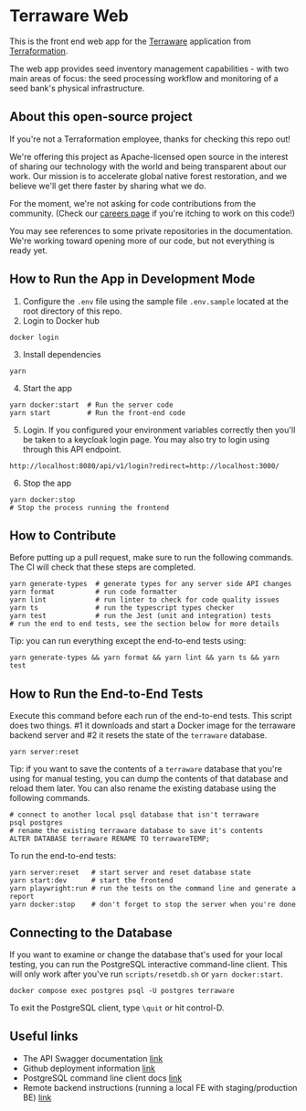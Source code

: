 # Terraware Web

This is the front end web app for the [Terraware](https://terraware.io/) application from [Terraformation](https://terraformation.com/).

The web app provides seed inventory management capabilities - with two main areas of focus: the seed processing workflow and monitoring of a seed bank's physical infrastructure.

## About this open-source project

If you're not a Terraformation employee, thanks for checking this repo out!

We're offering this project as Apache-licensed open source in the interest of sharing our technology with the world and being transparent about our work. Our mission is to accelerate global native forest restoration, and we believe we'll get there faster by sharing what we do.

For the moment, we're not asking for code contributions from the community. (Check our [careers page](https://www.terraformation.com/about/careers) if you're itching to work on this code!)

You may see references to some private repositories in the documentation. We're working toward opening more of our code, but not everything is ready yet.

## How to Run the App in Development Mode

1. Configure the `.env` file using the sample file `.env.sample` located at the root directory of this repo.
2. Login to Docker hub

```shell
docker login
```

3. Install dependencies

```shell
yarn
```

4. Start the app

```shell
yarn docker:start  # Run the server code
yarn start         # Run the front-end code
```

5. Login. If you configured your environment variables correctly then you'll be taken to a keycloak login page. You may also try to login using through this API endpoint.

```shell
http://localhost:8080/api/v1/login?redirect=http://localhost:3000/
```

6. Stop the app

```shell
yarn docker:stop
# Stop the process running the frontend
```

## How to Contribute

Before putting up a pull request, make sure to run the following commands. The CI will check that these steps are completed.

```shell
yarn generate-types  # generate types for any server side API changes
yarn format          # run code formatter
yarn lint            # run linter to check for code quality issues
yarn ts              # run the typescript types checker
yarn test            # run the Jest (unit and integration) tests
# run the end to end tests, see the section below for more details
```

Tip: you can run everything except the end-to-end tests using:

```shell
yarn generate-types && yarn format && yarn lint && yarn ts && yarn test
```

## How to Run the End-to-End Tests

Execute this command before each run of the end-to-end tests. This script does two things. #1 it downloads and start a Docker image for the terraware backend server and #2 it resets the state of the `terraware` database.

```shell
yarn server:reset
```

Tip: if you want to save the contents of a `terraware` database that you're using for manual testing, you can dump the contents of that database and reload them later. You can also rename the existing database using the following commands.

```shell
# connect to another local psql database that isn't terraware
psql postgres
# rename the existing terraware database to save it's contents
ALTER DATABASE terraware RENAME TO terrawareTEMP;
```

To run the end-to-end tests:

```shell
yarn server:reset   # start server and reset database state
yarn start:dev      # start the frontend
yarn playwright:run # run the tests on the command line and generate a report
yarn docker:stop    # don't forget to stop the server when you're done
```

## Connecting to the Database

If you want to examine or change the database that's used for your local testing, you can run the PostgreSQL interactive command-line client. This will only work after you've run `scripts/resetdb.sh` or `yarn docker:start`.

```shell
docker compose exec postgres psql -U postgres terraware
```

To exit the PostgreSQL client, type `\quit` or hit control-D.

## Useful links

- The API Swagger documentation [link](http://localhost:8080/docs)
- Github deployment information [link](https://github.com/terraware/terraware-web/actions/workflows/workflow.yml)
- PostgreSQL command line client docs [link](https://www.postgresql.org/docs/current/app-psql.html)
- Remote backend instructions (running a local FE with staging/production BE) [link](https://github.com/terraware/terraware-web/tree/main/remote-backend#readme)
